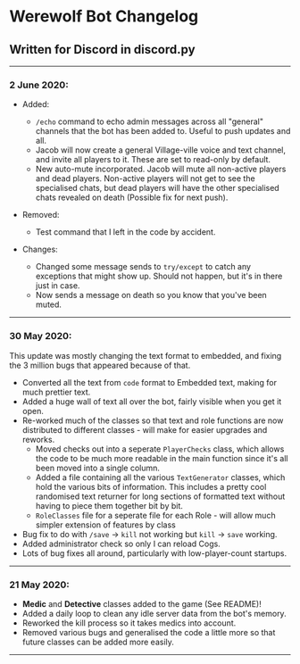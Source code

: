 # Werewolf Bot Changelog
## Written for Discord in discord.py
---
### 2 June 2020:

- Added:
	- `/echo` command to echo admin messages across all "general" channels that the bot has been added to. Useful to push updates and all.
	- Jacob will now create a general Village-ville voice and text channel, and invite all players to it. These are set to read-only by default.
	- New auto-mute incorporated. Jacob will mute all non-active players and dead players. Non-active players will not get to see the specialised chats, but dead players will have the other specialised chats revealed on death (Possible fix for next push).

- Removed:
	- Test command that I left in the code by accident.

- Changes:
	- Changed some message sends to `try/except` to catch any exceptions that might show up. Should not happen, but it's in there just in case.
	- Now sends a message on death so you know that you've been muted.

---
### 30 May 2020:

This update was mostly changing the text format to embedded, and fixing the 3 million bugs that appeared because of that.

- Converted all the text from `code` format to Embedded text, making for much prettier text.
- Added a huge wall of text all over the bot, fairly visible when you get it open.
- Re-worked much of the classes so that text and role functions are now distributed to different classes - will make for easier upgrades and reworks.
	- Moved checks out into a seperate `PlayerChecks` class, which allows the code to be much more readable in the main function since it's all been moved into a single column. 
	- Added a file containing all the various `TextGenerator` classes, which hold the various bits of information. This includes a pretty cool randomised text returner for long sections of formatted text without having to piece them together bit by bit.
	- `RoleClasses` file for a seperate file for each Role - will allow much simpler extension of features by class 
- Bug fix to do with `/save` -> `kill` not working but `kill` -> `save` working.
- Added administrator check so only I can reload Cogs.
- Lots of bug fixes all around, particularly with low-player-count startups.

---
### 21 May 2020:

- **Medic** and **Detective** classes added to the game (See README)!
- Added a daily loop to clean any idle server data from the bot's memory.
- Reworked the kill process so it takes medics into account.
- Removed various bugs and generalised the code a little more so that future classes can be added more easily.

---